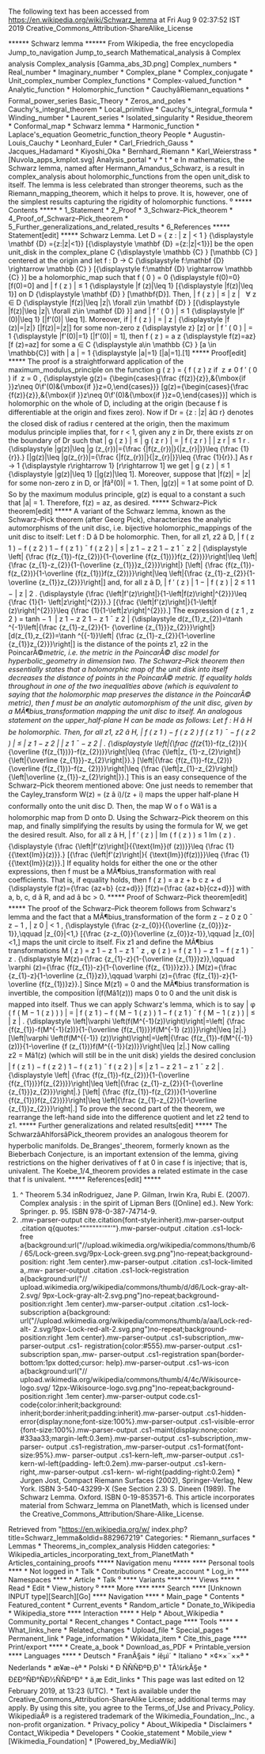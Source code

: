 The following text has been accessed from https://en.wikipedia.org/wiki/Schwarz_lemma at Fri Aug 9 02:37:52 IST 2019
Creative_Commons_Attribution-ShareAlike_License





















****** Schwarz lemma ******
From Wikipedia, the free encyclopedia
Jump_to_navigation Jump_to_search
Mathematical_analysis â Complex analysis
Complex_analysis
[Gamma_abs_3D.png]
Complex_numbers
    * Real_number
    * Imaginary_number
    * Complex_plane
    * Complex_conjugate
    * Unit_complex_number
Complex_functions
    * Complex-valued_function
    * Analytic_function
    * Holomorphic_function
    * CauchyâRiemann_equations
    * Formal_power_series
Basic_Theory
    * Zeros_and_poles
    * Cauchy's_integral_theorem
    * Local_primitive
    * Cauchy's_integral_formula
    * Winding_number
    * Laurent_series
    * Isolated_singularity
    * Residue_theorem
    * Conformal_map
    * Schwarz lemma
    * Harmonic_function
    * Laplace's_equation
Geometric_function_theory
People
    * Augustin-Louis_Cauchy
    * Leonhard_Euler
    * Carl_Friedrich_Gauss
    * Jacques_Hadamard
    * Kiyoshi_Oka
    * Bernhard_Riemann
    * Karl_Weierstrass
    * [Nuvola_apps_kmplot.svg] Analysis_portal
    * v
    * t
    * e
In mathematics, the Schwarz lemma, named after Hermann_Amandus_Schwarz, is a
result in complex_analysis about holomorphic_functions from the open unit_disk
to itself. The lemma is less celebrated than stronger theorems, such as the
Riemann_mapping_theorem, which it helps to prove. It is, however, one of the
simplest results capturing the rigidity of holomorphic functions.
⁰
***** Contents *****
    * 1_Statement
    * 2_Proof
    * 3_Schwarz–Pick_theorem
    * 4_Proof_of_Schwarz–Pick_theorem
    * 5_Further_generalizations_and_related_results
    * 6_References
***** Statement[edit] *****
     Schwarz Lemma. Let      D  = { z :  |  z  |  < 1 }   {\displaystyle
     \mathbf {D} =\{z:|z|<1\}}  [{\displaystyle \mathbf {D} =\{z:|z|<1\}}]
     be the open unit_disk in the complex_plane      C    {\displaystyle
     \mathbb {C} }  [\mathbb {C} ] centered at the origin and let     f :
     D  &#x2192;  C    {\displaystyle f:\mathbf {D} \rightarrow \mathbb
     {C} }  [{\displaystyle f:\mathbf {D} \rightarrow \mathbb {C} }] be a
     holomorphic_map such that     f ( 0 ) = 0   {\displaystyle f(0)=0}
     [f(0)=0] and      |  f ( z )  |  &#x2264; 1   {\displaystyle |f
     (z)|\leq 1}  [{\displaystyle |f(z)|\leq 1}] on      D
     {\displaystyle \mathbf {D} }  [\mathbf{D}].
     Then,      |  f ( z )  |  &#x2264;  |  z  |  &#xA0; &#x2200; z
     &#x2208;  D    {\displaystyle |f(z)|\leq |z|\ \forall z\in \mathbf
     {D} }  [{\displaystyle |f(z)|\leq |z|\ \forall z\in \mathbf {D} }]
     and      |   f &#x2032;  ( 0 )  |  &#x2264; 1   {\displaystyle |f'
     (0)|\leq 1}  [|f'(0)| \leq 1].
     Moreover, if      |  f ( z )  |  =  |  z  |    {\displaystyle |f
     (z)|=|z|}  [|f(z)|=|z|] for some non-zero     z   {\displaystyle z}
     [z] or      |   f &#x2032;  ( 0 )  |  = 1   {\displaystyle |f'(0)|=1}
     [|f'(0)| = 1], then     f ( z ) = a z   {\displaystyle f(z)=az}  [f
     (z)=az] for some     a &#x2208;  C    {\displaystyle a\in \mathbb {C}
     }  [a \in \mathbb{C}] with      |  a  |  = 1   {\displaystyle |a|=1}
     [|a|=1].[1]
***** Proof[edit] *****
The proof is a straightforward application of the maximum_modulus_principle on
the function
         g ( z ) =   {       f ( z )  z        if&#xA0;   z &#x2260; 0      f
      &#x2032;  ( 0 )     if&#xA0;   z = 0 ,         {\displaystyle g(z)=
      {\begin{cases}{\frac {f(z)}{z}}\,&{\mbox{if }}z\neq 0\\f'(0)&{\mbox{if
      }}z=0,\end{cases}}}  [g(z)={\begin{cases}{\frac  {f(z)}{z}}\,&{\mbox{if
      }}z\neq 0\\f'(0)&{\mbox{if }}z=0,\end{cases}}]
which is holomorphic on the whole of D, including at the origin (because f is
differentiable at the origin and fixes zero). Now if Dr = {z : |z| â¤ r}
denotes the closed disk of radius r centered at the origin, then the maximum
modulus principle implies that, for r < 1, given any z in Dr, there exists zr
on the boundary of Dr such that
          |  g ( z )  |  &#x2264;  |  g (  z  r   )  |  =     |  f (  z  r   )
      |     |   z  r    |     &#x2264;   1 r   .   {\displaystyle |g(z)|\leq |g
      (z_{r})|={\frac {|f(z_{r})|}{|z_{r}|}}\leq {\frac {1}{r}}.}  [|g(z)|\leq
      |g(z_{r})|={\frac  {|f(z_{r})|}{|z_{r}|}}\leq {\frac  {1}{r}}.]
As     r &#x2192; 1   {\displaystyle r\rightarrow 1}  [r\rightarrow 1] we get
|  g ( z )  |  &#x2264; 1   {\displaystyle |g(z)|\leq 1}  [|g(z)|\leq 1].
Moreover, suppose that |f(z)| = |z| for some non-zero z in D, or |fâ²(0)| = 1.
Then, |g(z)| = 1 at some point of D. So by the maximum modulus principle, g(z)
is equal to a constant a such that |a| = 1. Therefore, f(z) = az, as desired.
***** Schwarz–Pick theorem[edit] *****
A variant of the Schwarz lemma, known as the Schwarz–Pick theorem (after Georg
Pick), characterizes the analytic automorphisms of the unit disc, i.e.
bijective holomorphic_mappings of the unit disc to itself:
Let f : D â D be holomorphic. Then, for all z1, z2 â D,
          |    f (  z  1   ) &#x2212; f (  z  2   )   1 &#x2212;    f (  z  1
      )  &#x00AF;   f (  z  2   )    |  &#x2264;  |     z  1   &#x2212;  z  2
      1 &#x2212;    z  1   &#x00AF;    z  2      |    {\displaystyle \left|
      {\frac {f(z_{1})-f(z_{2})}{1-{\overline {f(z_{1})}}f(z_{2})}}\right|\leq
      \left|{\frac {z_{1}-z_{2}}{1-{\overline {z_{1}}}z_{2}}}\right|}  [\left|
      {\frac  {f(z_{1})-f(z_{2})}{1-\overline {f(z_{1})}f(z_{2})}}\right|\leq
      \left|{\frac  {z_{1}-z_{2}}{1-\overline {z_{1}}z_{2}}}\right|]
and, for all z â D,
            |   f &#x2032;  ( z )  |   1 &#x2212;   |  f ( z )  |   2
      &#x2264;   1  1 &#x2212;   | z |   2      .   {\displaystyle {\frac
      {\left|f'(z)\right|}{1-\left|f(z)\right|^{2}}}\leq {\frac {1}{1-
      \left|z\right|^{2}}}.}  [{\frac  {\left|f'(z)\right|}{1-\left|f
      (z)\right|^{2}}}\leq {\frac  {1}{1-\left|z\right|^{2}}}.]
The expression
         d (  z  1   ,  z  2   ) =  tanh  &#x2212; 1   &#x2061;  |     z  1
      &#x2212;  z  2     1 &#x2212;    z  1   &#x00AF;    z  2      |
      {\displaystyle d(z_{1},z_{2})=\tanh ^{-1}\left|{\frac {z_{1}-z_{2}}{1-
      {\overline {z_{1}}}z_{2}}}\right|}  [d(z_{1},z_{2})=\tanh ^{{-1}}\left|
      {\frac  {z_{1}-z_{2}}{1-\overline {z_{1}}z_{2}}}\right|]
is the distance of the points z1, z2 in the PoincarÃ©_metric, i.e. the metric
in the PoincarÃ© disc model for hyperbolic_geometry in dimension two. The
Schwarz–Pick theorem then essentially states that a holomorphic map of the unit
disk into itself decreases the distance of points in the PoincarÃ© metric. If
equality holds throughout in one of the two inequalities above (which is
equivalent to saying that the holomorphic map preserves the distance in the
PoincarÃ© metric), then f must be an analytic automorphism of the unit disc,
given by a MÃ¶bius_transformation mapping the unit disc to itself.
An analogous statement on the upper_half-plane H can be made as follows:
     Let f : H â H be holomorphic. Then, for all z1, z2 â H,
               |    f (  z  1   ) &#x2212; f (  z  2   )      f (  z  1
           )  &#x00AF;   &#x2212; f (  z  2   )    |  &#x2264;    |   z  1
           &#x2212;  z  2    |   |     z  1   &#x00AF;   &#x2212;  z  2
           |    .   {\displaystyle \left|{\frac {f(z_{1})-f(z_{2})}{
           {\overline {f(z_{1})}}-f(z_{2})}}\right|\leq {\frac {\left|z_
           {1}-z_{2}\right|}{\left|{\overline {z_{1}}}-z_{2}\right|}}.}
           [\left|{\frac  {f(z_{1})-f(z_{2})}{\overline {f(z_{1})}-f(z_
           {2})}}\right|\leq {\frac  {\left|z_{1}-z_{2}\right|}
           {\left|\overline {z_{1}}-z_{2}\right|}}.]
This is an easy consequence of the Schwarz–Pick theorem mentioned above: One
just needs to remember that the Cayley_transform W(z) = (z â i)/(z + i) maps
the upper half-plane H conformally onto the unit disc D. Then, the map
W o f o Wâ1 is a holomorphic map from D onto D. Using the Schwarz–Pick
theorem on this map, and finally simplifying the results by using the formula
for W, we get the desired result. Also, for all z â H,
            |   f &#x2032;  ( z )  |    Im  ( f ( z ) )    &#x2264;   1   Im
      ( z )    .   {\displaystyle {\frac {\left|f'(z)\right|}{{\text{Im}}(f
      (z))}}\leq {\frac {1}{{\text{Im}}(z)}}.}  [{\frac  {\left|f'(z)\right|}{
      {\text{Im}}(f(z))}}\leq {\frac  {1}{{\text{Im}}(z)}}.]
If equality holds for either the one or the other expressions, then f must be a
MÃ¶bius_transformation with real coefficients. That is, if equality holds, then
         f ( z ) =    a z + b   c z + d      {\displaystyle f(z)={\frac {az+b}
      {cz+d}}}  [f(z)={\frac  {az+b}{cz+d}}]
with a, b, c, d â R, and ad â bc > 0.
***** Proof of Schwarz–Pick theorem[edit] *****
The proof of the Schwarz–Pick theorem follows from Schwarz's lemma and the fact
that a MÃ¶bius_transformation of the form
            z &#x2212;  z  0        z  0   &#x00AF;   z &#x2212; 1    ,   |   z
      0    |  < 1 ,   {\displaystyle {\frac {z-z_{0}}{{\overline {z_{0}}}z-
      1}},\qquad |z_{0}|<1,}  [{\frac  {z-z_{0}}{\overline {z_{0}}z-1}},\qquad
      |z_{0}|<1,]
maps the unit circle to itself. Fix z1 and define the MÃ¶bius transformations
         M ( z ) =     z  1   &#x2212; z   1 &#x2212;    z  1   &#x00AF;   z
      ,  &#x03C6; ( z ) =    f (  z  1   ) &#x2212; z   1 &#x2212;    f (  z  1
      )  &#x00AF;   z    .   {\displaystyle M(z)={\frac {z_{1}-z}{1-{\overline
      {z_{1}}}z}},\qquad \varphi (z)={\frac {f(z_{1})-z}{1-{\overline {f(z_
      {1})}}z}}.}  [M(z)={\frac  {z_{1}-z}{1-\overline {z_{1}}z}},\qquad
      \varphi (z)={\frac  {f(z_{1})-z}{1-\overline {f(z_{1})}z}}.]
Since M(z1) = 0 and the MÃ¶bius transformation is invertible, the composition
Ï(f(Mâ1(z))) maps 0 to 0 and the unit disk is mapped into itself. Thus we
can apply Schwarz's lemma, which is to say
          |  &#x03C6;  (  f (  M  &#x2212; 1   ( z ) )  )   |  =  |    f (  z
      1   ) &#x2212; f (  M  &#x2212; 1   ( z ) )   1 &#x2212;    f (  z  1   )
      &#x00AF;   f (  M  &#x2212; 1   ( z ) )    |  &#x2264;  |  z  |  .
      {\displaystyle \left|\varphi \left(f(M^{-1}(z))\right)\right|=\left|
      {\frac {f(z_{1})-f(M^{-1}(z))}{1-{\overline {f(z_{1})}}f(M^{-1}
      (z))}}\right|\leq |z|.}  [\left|\varphi \left(f(M^{{-1}}
      (z))\right)\right|=\left|{\frac  {f(z_{1})-f(M^{{-1}}(z))}{1-\overline {f
      (z_{1})}f(M^{{-1}}(z))}}\right|\leq |z|.]
Now calling z2 = Mâ1(z) (which will still be in the unit disk) yields the
desired conclusion
          |    f (  z  1   ) &#x2212; f (  z  2   )   1 &#x2212;    f (  z  1
      )  &#x00AF;   f (  z  2   )    |  &#x2264;  |     z  1   &#x2212;  z  2
      1 &#x2212;    z  1   &#x00AF;    z  2      |  .   {\displaystyle \left|
      {\frac {f(z_{1})-f(z_{2})}{1-{\overline {f(z_{1})}}f(z_{2})}}\right|\leq
      \left|{\frac {z_{1}-z_{2}}{1-{\overline {z_{1}}}z_{2}}}\right|.}  [\left|
      {\frac  {f(z_{1})-f(z_{2})}{1-\overline {f(z_{1})}f(z_{2})}}\right|\leq
      \left|{\frac  {z_{1}-z_{2}}{1-\overline {z_{1}}z_{2}}}\right|.]
To prove the second part of the theorem, we rearrange the left-hand side into
the difference quotient and let z2 tend to z1.
***** Further generalizations and related results[edit] *****
The SchwarzâAhlforsâPick_theorem provides an analogous theorem for
hyperbolic manifolds.
De_Branges'_theorem, formerly known as the Bieberbach Conjecture, is an
important extension of the lemma, giving restrictions on the higher derivatives
of f at 0 in case f is injective; that is, univalent.
The Koebe_1/4_theorem provides a related estimate in the case that f is
univalent.
***** References[edit] *****
   1. ^ Theorem 5.34 inRodriguez, Jane P. Gilman, Irwin Kra, Rubi E. (2007).
      Complex analysis : in the spirit of Lipman Bers ([Online] ed.). New York:
      Springer. p. 95. ISBN 978-0-387-74714-9.
   2. .mw-parser-output cite.citation{font-style:inherit}.mw-parser-output
      .citation q{quotes:"\"""\"""'""'"}.mw-parser-output .citation .cs1-lock-
      free a{background:url("//upload.wikimedia.org/wikipedia/commons/thumb/6/
      65/Lock-green.svg/9px-Lock-green.svg.png")no-repeat;background-position:
      right .1em center}.mw-parser-output .citation .cs1-lock-limited a,.mw-
      parser-output .citation .cs1-lock-registration a{background:url("//
      upload.wikimedia.org/wikipedia/commons/thumb/d/d6/Lock-gray-alt-2.svg/
      9px-Lock-gray-alt-2.svg.png")no-repeat;background-position:right .1em
      center}.mw-parser-output .citation .cs1-lock-subscription a{background:
      url("//upload.wikimedia.org/wikipedia/commons/thumb/a/aa/Lock-red-alt-
      2.svg/9px-Lock-red-alt-2.svg.png")no-repeat;background-position:right
      .1em center}.mw-parser-output .cs1-subscription,.mw-parser-output .cs1-
      registration{color:#555}.mw-parser-output .cs1-subscription span,.mw-
      parser-output .cs1-registration span{border-bottom:1px dotted;cursor:
      help}.mw-parser-output .cs1-ws-icon a{background:url("//
      upload.wikimedia.org/wikipedia/commons/thumb/4/4c/Wikisource-logo.svg/
      12px-Wikisource-logo.svg.png")no-repeat;background-position:right .1em
      center}.mw-parser-output code.cs1-code{color:inherit;background:
      inherit;border:inherit;padding:inherit}.mw-parser-output .cs1-hidden-
      error{display:none;font-size:100%}.mw-parser-output .cs1-visible-error
      {font-size:100%}.mw-parser-output .cs1-maint{display:none;color:
      #33aa33;margin-left:0.3em}.mw-parser-output .cs1-subscription,.mw-parser-
      output .cs1-registration,.mw-parser-output .cs1-format{font-size:95%}.mw-
      parser-output .cs1-kern-left,.mw-parser-output .cs1-kern-wl-left{padding-
      left:0.2em}.mw-parser-output .cs1-kern-right,.mw-parser-output .cs1-kern-
      wl-right{padding-right:0.2em}
    * Jurgen Jost, Compact Riemann Surfaces (2002), Springer-Verlag, New York.
ISBN 3-540-43299-X (See Section 2.3)
S. Dineen (1989). The Schwarz Lemma. Oxford. ISBN 0-19-853571-6.
This article incorporates material from Schwarz_lemma on PlanetMath, which is
licensed under the Creative_Commons_Attribution/Share-Alike_License.

Retrieved from "https://en.wikipedia.org/w/
index.php?title=Schwarz_lemma&oldid=882967219"
Categories:
    * Riemann_surfaces
    * Lemmas
    * Theorems_in_complex_analysis
Hidden categories:
    * Wikipedia_articles_incorporating_text_from_PlanetMath
    * Articles_containing_proofs
***** Navigation menu *****
**** Personal tools ****
    * Not logged in
    * Talk
    * Contributions
    * Create_account
    * Log_in
**** Namespaces ****
    * Article
    * Talk
⁰
**** Variants ****
**** Views ****
    * Read
    * Edit
    * View_history
⁰
**** More ****
**** Search ****
[Unknown INPUT type][Search][Go]
**** Navigation ****
    * Main_page
    * Contents
    * Featured_content
    * Current_events
    * Random_article
    * Donate_to_Wikipedia
    * Wikipedia_store
**** Interaction ****
    * Help
    * About_Wikipedia
    * Community_portal
    * Recent_changes
    * Contact_page
**** Tools ****
    * What_links_here
    * Related_changes
    * Upload_file
    * Special_pages
    * Permanent_link
    * Page_information
    * Wikidata_item
    * Cite_this_page
**** Print/export ****
    * Create_a_book
    * Download_as_PDF
    * Printable_version
**** Languages ****
    * Deutsch
    * FranÃ§ais
    * íêµ­ì´
    * Italiano
    * ×¢××¨××ª
    * Nederlands
    * æ¥æ¬èª
    * Polski
    * Ð ÑÑÑÐºÐ¸Ð¹
    * TÃ¼rkÃ§e
    * Ð£ÐºÑÐ°ÑÐ½ÑÑÐºÐ°
    * ä¸­æ
Edit_links
    * This page was last edited on 12 February 2019, at 13:23 (UTC).
    * Text is available under the Creative_Commons_Attribution-ShareAlike
      License; additional terms may apply. By using this site, you agree to the
      Terms_of_Use and Privacy_Policy. WikipediaÂ® is a registered trademark of
      the Wikimedia_Foundation,_Inc., a non-profit organization.
    * Privacy_policy
    * About_Wikipedia
    * Disclaimers
    * Contact_Wikipedia
    * Developers
    * Cookie_statement
    * Mobile_view
    * [Wikimedia_Foundation]
    * [Powered_by_MediaWiki]
